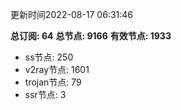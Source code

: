 更新时间2022-08-17 06:31:46

**总订阅: 64**
**总节点: 9166**
**有效节点: 1933**
- ss节点: 250
- v2ray节点: 1601
- trojan节点: 79
- ssr节点: 3

